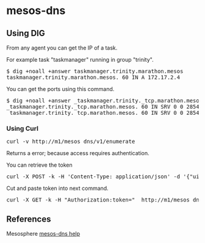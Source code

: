 # mesos-dns

## Using DIG 

From any agent you can get the IP of a task.  

For example task "taskmanager" running in group "trinity".

<pre>
$ dig +noall +answer taskmanager.trinity.marathon.mesos
taskmanager.trinity.marathon.mesos. 60 IN A	172.17.2.4
</pre>

You can get the ports using this command.

<pre>
$ dig +noall +answer _taskmanager.trinity._tcp.marathon.mesos SRV
_taskmanager.trinity._tcp.marathon.mesos. 60 IN	SRV 0 0 28541 taskmanager.trinity-51nmf-s2.marathon.mesos.
_taskmanager.trinity._tcp.marathon.mesos. 60 IN	SRV 0 0 28542 taskmanager.trinity-51nmf-s2.marathon.mesos.
</pre>


### Using Curl

<pre>
curl -v http://m1/mesos_dns/v1/enumerate 
</pre>
Returns a error; because access requires authentication.

You can retrieve the token
<pre>
curl -X POST -k -H 'Content-Type: application/json' -d '{"uid":"admin","password":"YOUR PASSWORD"}' https://m1/acs/api/v1/auth/login
</pre>

Cut and paste token into next command.

<pre>
curl -X GET -k -H "Authorization:token=<token>"  http://m1/mesos_dns/v1/enumerate
</pre>

## References

Mesosphere [mesos-dns help](https://docs.mesosphere.com/1.9/networking/mesos-dns/service-naming/)
